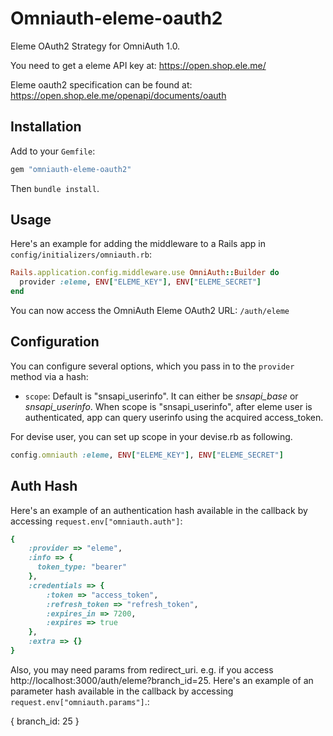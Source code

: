 Omniauth-eleme-oauth2
======================

Eleme OAuth2 Strategy for OmniAuth 1.0. 

You need to get a eleme API key at: https://open.shop.ele.me/

Eleme oauth2 specification can be found at: https://open.shop.ele.me/openapi/documents/oauth

## Installation

Add to your `Gemfile`:

```ruby
gem "omniauth-eleme-oauth2"
```

Then `bundle install`.


## Usage

Here's an example for adding the middleware to a Rails app in `config/initializers/omniauth.rb`:

```ruby
Rails.application.config.middleware.use OmniAuth::Builder do
  provider :eleme, ENV["ELEME_KEY"], ENV["ELEME_SECRET"]
end
```

You can now access the OmniAuth Eleme OAuth2 URL: `/auth/eleme`

## Configuration

You can configure several options, which you pass in to the `provider` method via a hash:

* `scope`: Default is "snsapi_userinfo". It can either be *snsapi_base* or *snsapi_userinfo*. When scope is "snsapi_userinfo", after eleme user is authenticated, app can query userinfo using the acquired access_token.

For devise user, you can set up scope in your devise.rb as following.

```ruby
config.omniauth :eleme, ENV["ELEME_KEY"], ENV["ELEME_SECRET"]
```

## Auth Hash

Here's an example of an authentication hash available in the callback by accessing `request.env["omniauth.auth"]`:

```ruby
{
    :provider => "eleme",
    :info => {
      token_type: "bearer"
    },
    :credentials => {
        :token => "access_token",
        :refresh_token => "refresh_token",
        :expires_in => 7200,
        :expires => true
    },
    :extra => {}
}
```

Also, you may need params from redirect_uri. e.g. if you access http://localhost:3000/auth/eleme?branch_id=25. Here's an example of an parameter hash available in the callback by accessing `request.env["omniauth.params"]`.:

{
  branch_id: 25
}


